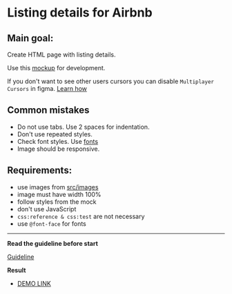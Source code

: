 # Listing details for Airbnb

## Main goal:
Create HTML page with listing details.

Use this [mockup](https://www.figma.com/file/MUTaFua1Aaf2kAmfwLUPnswr/AirBnB%3A-Listing-details?node-id=0%3A1)
for development.

If you don't want to see other users cursors you can disable `Multiplayer
Cursors` in figma. [Learn how](https://mate-academy.github.io/layout_task-guideline/figma.html#multiplayer-cursors)

## Common mistakes
* Do not use tabs. Use 2 spaces for indentation.
* Don't use repeated styles.
* Check font styles. Use [fonts](https://github.com/potyt/fonts/tree/master/macfonts/Avenir)
* Image should be responsive.

## Requirements:
* use images from [src/images](src/images)
* image must have width 100%
* follow styles from the mock
* don't use JavaScript
* `css:reference & css:test` are not necessary
* use `@font-face` for fonts

---
**Read the guideline before start**

[Guideline](https://github.com/mate-academy/layout_task-guideline/blob/master/README.md)

**Result**

- [DEMO LINK](https://taisiiapn.github.io/layout_listing-details-airbnb/)
